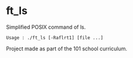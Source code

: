 # ft_ls
Simplified POSIX command of ls.

`Usage : ./ft_ls [-Raflrt1] [file ...]`

Project made as part of the 101 school curriculum.
